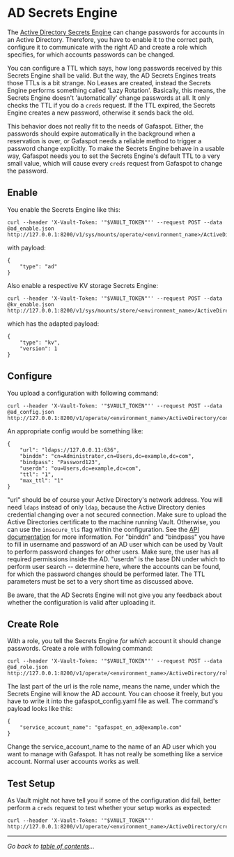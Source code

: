 # AD Secrets Engine

The [Active Directory Secrets Engine](https://www.vaultproject.io/docs/secrets/ad/index.html) can change passwords for accounts in an Active Directory. Therefore, you have to enable it to the correct path, configure it to communicate with the right AD and create a role which specifies, for which accounts passwords can be changed.

You can configure a TTL which says, how long passwords received by this Secrets Engine shall be valid. But the way, the AD Secrets Engines treats those TTLs is a bit strange. No Leases are created, instead the Secrets Engine performs something called 'Lazy Rotation'. Basically, this means, the Secrets Engine doesn't 'automatically' change passwords at all. It only checks the TTL if you do a `creds` request. If the TTL expired, the Secrets Engine creates a new password, otherwise it sends back the old.

This behavior does not really fit to the needs of Gafaspot. Either, the passwords should expire automatically in the background when a reservation is over, or Gafaspot needs a reliable method to trigger a password change explicitly. To make the Secrets Engine behave in a usable way, Gafaspot needs you to set the Secrets Engine's default TTL to a very small value, which will cause every `creds` request from Gafaspot to change the password.


## Enable
You enable the Secrets Engine like this:

    curl --header 'X-Vault-Token: '"$VAULT_TOKEN"'' --request POST --data @ad_enable.json http://127.0.0.1:8200/v1/sys/mounts/operate/<environment_name>/ActiveDirectory

with payload:

    {
        "type": "ad"
    }

Also enable a respective KV storage Secrets Engine:

    curl --header 'X-Vault-Token: '"$VAULT_TOKEN"'' --request POST --data @kv_enable.json http://127.0.0.1:8200/v1/sys/mounts/store/<environment_name>/ActiveDirectory

which has the adapted payload:

    {
        "type": "kv",
        "version": 1
    }


## Configure
You upload a configuration with following command:
    
    curl --header 'X-Vault-Token: '"$VAULT_TOKEN"'' --request POST --data @ad_config.json http://127.0.0.1:8200/v1/operate/<environment_name>/ActiveDirectory/config

An appropriate config would be something like:

    {
        "url": "ldaps://127.0.0.11:636",
        "binddn": "cn=Administrator,cn=Users,dc=example,dc=com",
        "bindpass": "Password123",
        "userdn": "ou=Users,dc=example,dc=com",
        "ttl": "1",
        "max_ttl": "1"
    }

"url" should be of course your Active Directory's network address. You will need `ldaps` instead of only `ldap`, because the Active Directory denies credential changing over a not secured connection. Make sure to upload the Active Directories certificate to the machine running Vault. Otherwise, you can use the `insecure_tls` flag within the configuration. See the [API documentation](https://www.vaultproject.io/api/secret/ad/index.html) for more information.
For "binddn" and "bindpass" you have to fill in username and password of an AD user which can be used by Vault to perform password changes for other users. Make sure, the user has all required permissions inside the AD. "userdn" is the base DN under which to perform user search -- determine here, where the accounts can be found, for which the password changes should be performed later. The TTL parameters must be set to a very short time as discussed above.

Be aware, that the AD Secrets Engine will not give you any feedback about whether the configuration is valid after uploading it.

## Create Role
With a role, you tell the Secrets Engine *for which* account it should change passwords. Create a role with following command:

    curl --header 'X-Vault-Token: '"$VAULT_TOKEN"'' --request POST --data @ad_role.json http://127.0.0.1:8200/v1/operate/<environment_name>/ActiveDirectory/roles/gafaspot

The last part of the url is the role name, means the name, under which the Secrets Engine will know the AD account. You can choose it freely, but you have to write it into the gafaspot_config.yaml file as well.
The command's payload looks like this:

    {
        "service_account_name": "gafaspot_on_ad@example.com"
    }

Change the service_account_name to the name of an AD user which you want to manage with Gafaspot. It has not really be something like a service account. Normal user accounts works as well.

## Test Setup
As Vault might not have tell you if some of the configuration did fail, better perform a `creds` request to test whether your setup works as expected:

    curl --header 'X-Vault-Token: '"$VAULT_TOKEN"'' http://127.0.0.1:8200/v1/operate/<environment_name>/ActiveDirectory/creds/gafaspot

---
*Go back to [table of contents](README.md)...*